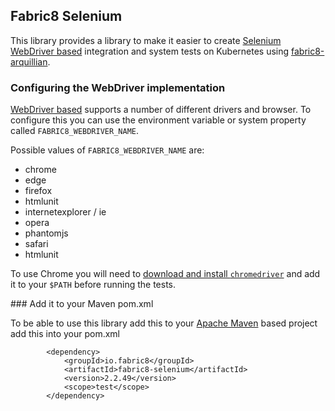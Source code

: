 ## Fabric8 Selenium 

This library provides a library to make it easier to create [Selenium WebDriver based](http://www.seleniumhq.org/projects/webdriver/) integration and system tests on Kubernetes using [fabric8-arquillian](https://github.com/fabric8io/fabric8/tree/master/components/fabric8-arquillian).

 
### Configuring the WebDriver implementation

[WebDriver based](http://www.seleniumhq.org/projects/webdriver/) supports a number of different drivers and browser. To configure this you can use the environment variable or system property called `FABRIC8_WEBDRIVER_NAME`.
 
Possible values of `FABRIC8_WEBDRIVER_NAME` are:
 
 * chrome
 * edge
 * firefox
 * htmlunit
 * internetexplorer / ie
 * opera
 * phantomjs
 * safari
 * htmlunit

To use Chrome you will need to [download and  install `chromedriver`](https://sites.google.com/a/chromium.org/chromedriver/downloads) and add it to your `$PATH` before running the tests.  

### Add it to your Maven pom.xml

To be able to use this library add this to your [Apache Maven](http://maven.apache.org/) based project add this into your pom.xml

            <dependency>
                <groupId>io.fabric8</groupId>
                <artifactId>fabric8-selenium</artifactId>
                <version>2.2.49</version>
                <scope>test</scope>
            </dependency>


